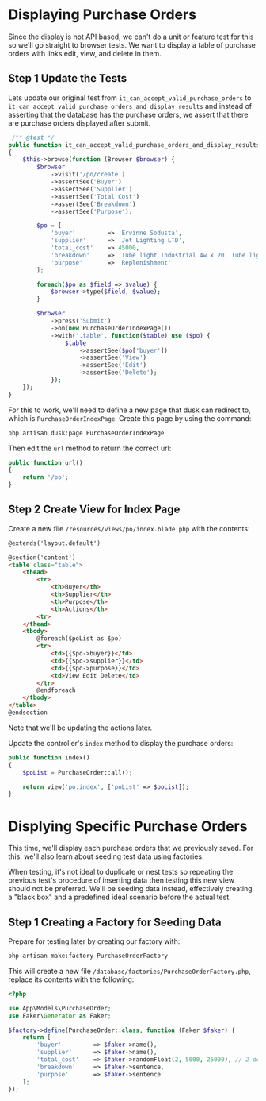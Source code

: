 # Displaying Purchase Orders

Since the display is not API based, we can't do a unit or feature test for this so we'll go straight to browser tests. We want to display a table of purchase orders with links edit, view, and delete in them.

## Step 1 Update the Tests

Lets update our original test from `it_can_accept_valid_purchase_orders` to `it_can_accept_valid_purchase_orders_and_display_results` and instead of asserting that the database has the purchase orders, we assert that there are purchase orders displayed after submit.

```php
 /** @test */
public function it_can_accept_valid_purchase_orders_and_display_results()
{
    $this->browse(function (Browser $browser) {
        $browser
            ->visit('/po/create')
            ->assertSee('Buyer')
            ->assertSee('Supplier')
            ->assertSee('Total Cost')
            ->assertSee('Breakdown')
            ->assertSee('Purpose');

        $po = [
            'buyer'         => 'Ervinne Sodusta',
            'supplier'      => 'Jet Lighting LTD',
            'total_cost'    => 45000,
            'breakdown'     => 'Tube light Industrial 4w x 20, Tube light Industrial 7w x 15',
            'purpose'       => 'Replenishment'
        ];

        foreach($po as $field => $value) {
            $browser->type($field, $value);
        }

        $browser
            ->press('Submit')
            ->on(new PurchaseOrderIndexPage())
            ->with('.table', function($table) use ($po) {
                $table
                    ->assertSee($po['buyer'])
                    ->assertSee('View')
                    ->assertSee('Edit')
                    ->assertSee('Delete');
            });
    });
}   
```

For this to work, we'll need to define a new page that dusk can redirect to, which is `PurchaseOrderIndexPage`. Create this page by using the command:

```bash
php artisan dusk:page PurchaseOrderIndexPage
```

Then edit the `url` method to return the correct url:

```php
public function url()
{
    return '/po';
}
```

## Step 2 Create View for Index Page

Create a new file `/resources/views/po/index.blade.php` with the contents:
```html
@extends('layout.default')

@section('content')
<table class="table">
    <thead>
        <tr>
            <th>Buyer</th>
            <th>Supplier</th>
            <th>Purpose</th>
            <th>Actions</th>
        <tr>
    </thead>
    <tbody>
        @foreach($poList as $po)
        <tr>
            <td>{{$po->buyer}}</td>
            <td>{{$po->supplier}}</td>
            <td>{{$po->purpose}}</td>
            <td>View Edit Delete</td>
        </tr>
        @endforeach
    </tbody>
</table>
@endsection
```

Note that we'll be updating the actions later.

Update the controller's `index` method to display the purchase orders:

```php
public function index()
{
    $poList = PurchaseOrder::all();

    return view('po.index', ['poList' => $poList]);
}
```

# Displying Specific Purchase Orders

This time, we'll display each purchase orders that we previously saved. For this, we'll also learn about seeding test data using factories.

When testing, it's not ideal to duplicate or nest tests so repeating the previous test's procedure of inserting data then testing this new view should not be preferred. We'll be seeding data instead, effectively creating a "black box" and a predefined ideal scenario before the actual test.

## Step 1 Creating a Factory for Seeding Data

Prepare for testing later by creating our factory with:

```bash
php artisan make:factory PurchaseOrderFactory
```

This will create a new file `/database/factories/PurchaseOrderFactory.php`, replace its contents with the following:

```php
<?php

use App\Models\PurchaseOrder;
use Faker\Generator as Faker;

$factory->define(PurchaseOrder::class, function (Faker $faker) {
    return [
        'buyer'         => $faker->name(),
        'supplier'      => $faker->name(),
        'total_cost'    => $faker->randomFloat(2, 5000, 25000), // 2 decimal points, ranged from 5,000 to 25,000
        'breakdown'     => $faker->sentence,
        'purpose'       => $faker->sentence
    ];
});

```